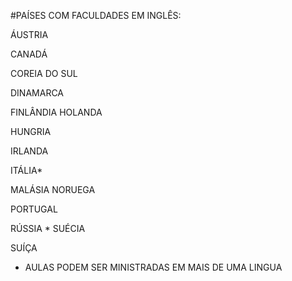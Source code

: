 #PAÍSES COM FACULDADES EM INGLÊS:

ÁUSTRIA

CANADÁ

COREIA DO SUL

DINAMARCA

FINLÂNDIA
HOLANDA

HUNGRIA

IRLANDA

ITÁLIA*

MALÁSIA
NORUEGA

PORTUGAL

RÚSSIA
*
SUÉCIA

SUÍÇA


* AULAS PODEM SER MINISTRADAS EM MAIS DE UMA LINGUA

